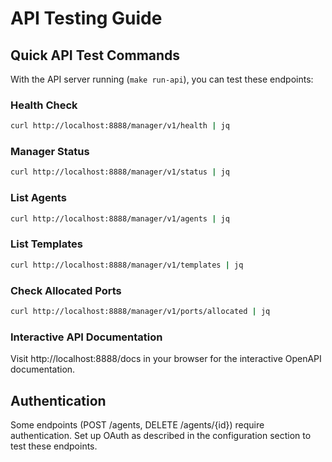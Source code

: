 # API Testing Guide

## Quick API Test Commands

With the API server running (`make run-api`), you can test these endpoints:

### Health Check
```bash
curl http://localhost:8888/manager/v1/health | jq
```

### Manager Status
```bash
curl http://localhost:8888/manager/v1/status | jq
```

### List Agents
```bash
curl http://localhost:8888/manager/v1/agents | jq
```

### List Templates
```bash
curl http://localhost:8888/manager/v1/templates | jq
```

### Check Allocated Ports
```bash
curl http://localhost:8888/manager/v1/ports/allocated | jq
```

### Interactive API Documentation
Visit http://localhost:8888/docs in your browser for the interactive OpenAPI documentation.

## Authentication

Some endpoints (POST /agents, DELETE /agents/{id}) require authentication. Set up OAuth as described in the configuration section to test these endpoints.
